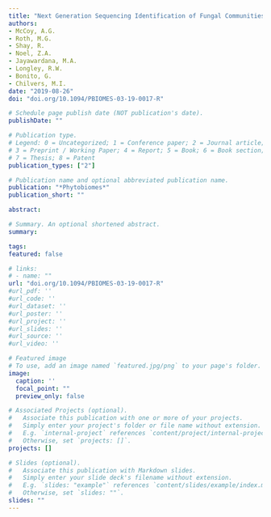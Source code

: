 ```yaml
---
title: "Next Generation Sequencing Identification of Fungal Communities Within the Tar Spot Complex of Corn in Michigan"
authors:
- McCoy, A.G.
- Roth, M.G.
- Shay, R.
- Noel, Z.A.
- Jayawardana, M.A.
- Longley, R.W.
- Bonito, G.
- Chilvers, M.I. 
date: "2019-08-26"
doi: "doi.org/10.1094/PBIOMES-03-19-0017-R"

# Schedule page publish date (NOT publication's date).
publishDate: ""

# Publication type.
# Legend: 0 = Uncategorized; 1 = Conference paper; 2 = Journal article;
# 3 = Preprint / Working Paper; 4 = Report; 5 = Book; 6 = Book section;
# 7 = Thesis; 8 = Patent
publication_types: ["2"]

# Publication name and optional abbreviated publication name.
publication: "*Phytobiomes*"
publication_short: ""

abstract: 

# Summary. An optional shortened abstract.
summary: 

tags:
featured: false

# links:
# - name: ""
url: "doi.org/10.1094/PBIOMES-03-19-0017-R"
#url_pdf: ''
#url_code: ''
#url_dataset: ''
#url_poster: ''
#url_project: ''
#url_slides: ''
#url_source: ''
#url_video: ''

# Featured image
# To use, add an image named `featured.jpg/png` to your page's folder. 
image:
  caption: ''
  focal_point: ""
  preview_only: false

# Associated Projects (optional).
#   Associate this publication with one or more of your projects.
#   Simply enter your project's folder or file name without extension.
#   E.g. `internal-project` references `content/project/internal-project/index.md`.
#   Otherwise, set `projects: []`.
projects: []

# Slides (optional).
#   Associate this publication with Markdown slides.
#   Simply enter your slide deck's filename without extension.
#   E.g. `slides: "example"` references `content/slides/example/index.md`.
#   Otherwise, set `slides: ""`.
slides: ""
---
```


